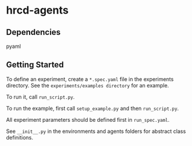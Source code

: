 # hrcd-agents
## Dependencies
pyaml

## Getting Started
To define an experiment, create a `*.spec.yaml` file in the experiments directory. See the `experiments/examples directory` for an example.

To run it, call `run_script.py`.

To run the example, first call `setup_example.py` and then `run_script.py`.

All experiment parameters should be defined first in `run_spec.yaml`.

See `__init__.py` in the environments and agents folders for abstract class definitions.

